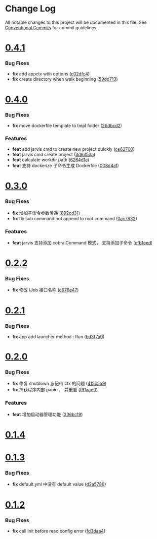 # Change Log

All notable changes to this project will be documented in this file.
See [Conventional Commits](https://conventionalcommits.org) for commit guidelines.



# [0.4.1](https://github.com/go-jarvis/jarvis/compare/v0.4.0...v0.4.1)

### Bug Fixes

* **fix** add appctx wtih options ([c02dfc4](https://github.com/go-jarvis/jarvis/commit/c02dfc47d2c8085f620ce01dd820b69839eb500f))
* **fix** create directory when walk beginning ([59dd713](https://github.com/go-jarvis/jarvis/commit/59dd71397d9768bebfb41b2d5fcb0ea728edda2c))



# [0.4.0](https://github.com/go-jarvis/jarvis/compare/v0.3.0...v0.4.0)

### Bug Fixes

* **fix** move dockerfile template to tmpl folder ([26dbcd2](https://github.com/go-jarvis/jarvis/commit/26dbcd2296d2bff14733655d419f9069ec227ac3))


### Features

* **feat** add jarvis cmd to create new project quickly ([ce62760](https://github.com/go-jarvis/jarvis/commit/ce62760685c78710f9afb4c5b998e667070910a3))
* **feat** jarvis cmd create project ([3d635da](https://github.com/go-jarvis/jarvis/commit/3d635da76d1c30ce9acb7ff2c1a9543bbf3107d9))
* **feat** calculate workdir path ([6264d1a](https://github.com/go-jarvis/jarvis/commit/6264d1a9362091b3a1b70734b0e6027cdba32669))
* **feat** 支持 dockerize 子命令生成 Dockerfile ([008d4a1](https://github.com/go-jarvis/jarvis/commit/008d4a155d1c07674ce4db62d015b06dd569878f))



# [0.3.0](https://github.com/go-jarvis/jarvis/compare/v0.2.2...v0.3.0)

### Bug Fixes

* **fix** 增加子命令参数传递 ([892cd31](https://github.com/go-jarvis/jarvis/commit/892cd3162095dd6290bdafc24f264cc3338c440c))
* **fix** fix sub command not append to root command ([0ac7832](https://github.com/go-jarvis/jarvis/commit/0ac7832ed80c09cbcf077c3f84d7424654b5f2c8))


### Features

* **feat** jarvis 支持添加 cobra.Command 模式， 支持添加子命令 ([cfb1eed](https://github.com/go-jarvis/jarvis/commit/cfb1eedf195c01c122990e58d9a81ca832c3f604))



# [0.2.2](https://github.com/go-jarvis/jarvis/compare/v0.2.1...v0.2.2)

### Bug Fixes

* **fix** 修改 IJob 接口名称 ([c976e47](https://github.com/go-jarvis/jarvis/commit/c976e47b2b295937a8a64e8a0f523c74573d2b6b))



# [0.2.1](https://github.com/go-jarvis/jarvis/compare/v0.2.0...v0.2.1)

### Bug Fixes

* **fix** app add launcher method : Run ([bd3f7a0](https://github.com/go-jarvis/jarvis/commit/bd3f7a0bbc84e1f6c1cf6411ba0dd12ed8de442d))



# [0.2.0](https://github.com/go-jarvis/jarvis/compare/v0.1.4...v0.2.0)

### Bug Fixes

* **fix** 修复 shutdown 忘记带 ctx 的问题 ([415c5a9](https://github.com/go-jarvis/jarvis/commit/415c5a9712b52a6e0012129c417cf4ffc8d82071))
* **fix** 捕获程序内部 panic ， 并重启 ([f91aae0](https://github.com/go-jarvis/jarvis/commit/f91aae0ee32c7cd9700d3414948598c0e887b790))


### Features

* **feat** 增加启动器管理功能 ([336bc19](https://github.com/go-jarvis/jarvis/commit/336bc19a9987cb711a796afb4c14d3e8ade41f7d))



# [0.1.4](https://github.com/go-jarvis/jarvis/compare/v0.1.3...v0.1.4)



# [0.1.3](https://github.com/go-jarvis/jarvis/compare/v0.1.2...v0.1.3)

### Bug Fixes

* **fix** default.yml 中没有 default value ([d2a5786](https://github.com/go-jarvis/jarvis/commit/d2a5786582ba349fd7df6d0e3165800ea472cbb4))



# [0.1.2](https://github.com/go-jarvis/jarvis/compare/v0.1.1...v0.1.2)

### Bug Fixes

* **fix** call Init before read config error ([fd3daa4](https://github.com/go-jarvis/jarvis/commit/fd3daa47e5b489bc87713e7ffb79e48aeefa7750))
